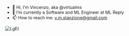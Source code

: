 - 👋 Hi, I’m Vincenzo, aka @virtualms
- 🌱 I’m currently a Software and ML Engineer at ML Reply
- 📫 How to reach me: v.m.stanzione@gmail.com

![LgEt](https://user-images.githubusercontent.com/50915778/138611234-0bf39b08-0ce6-47f1-9562-9fa746aa72f8.gif)

<!---
virtualms/virtualms is a ✨ special ✨ repository because its `README.md` (this file) appears on your GitHub profile.
You can click the Preview link to take a look at your changes.
--->
